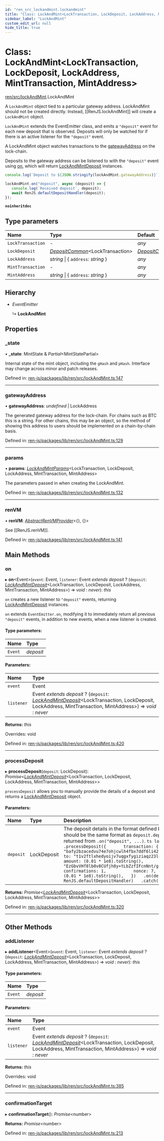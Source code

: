 ```yaml
---
id: "ren_src_lockandmint.lockandmint"
title: "Class: LockAndMint<LockTransaction, LockDeposit, LockAddress, MintTransaction, MintAddress>"
sidebar_label: "LockAndMint"
custom_edit_url: null
hide_title: true
---
```


# Class: LockAndMint<LockTransaction, LockDeposit, LockAddress, MintTransaction, MintAddress\>

[ren/src/lockAndMint](../modules/ren_src_lockandmint.md).LockAndMint

A `LockAndMint` object tied to a particular gateway address. LockAndMint
should not be created directly. Instead, [[RenJS.lockAndMint]] will create a
`LockAndMint` object.

`LockAndMint` extends the EventEmitter class, and emits a `"deposit"` event
for each new deposit that is observed. Deposits will only be watched for if
there is an active listener for the `"deposit"` event.

A LockAndMint object watches transactions to the [gatewayAddress](ren_src_lockandmint.lockandmint.md#gatewayaddress) on the
lock-chain.

Deposits to the gateway address can be listened to with the `"deposit"`
event using [on](ren_src_lockandmint.lockandmint.md#on), which will return [LockAndMintDeposit](ren_src_lockandmint.lockandmintdeposit.md) instances.

```ts
console.log(`Deposit to ${JSON.stringify(lockAndMint.gatewayAddress)}`);

lockAndMint.on("deposit", async (deposit) => {
   console.log(`Received deposit`, deposit);
   await RenJS.defaultDepositHandler(deposit);
});
```

**`noinheritdoc`** 

## Type parameters

Name | Type | Default |
:------ | :------ | :------ |
`LockTransaction` | - | *any* |
`LockDeposit` | [*DepositCommon*](../modules/interfaces_build_main_chain.md#depositcommon)<LockTransaction\> | [*DepositCommon*](../modules/interfaces_build_main_chain.md#depositcommon)<LockTransaction\> |
`LockAddress` | *string* \| { `address`: *string*  } | *any* |
`MintTransaction` | - | *any* |
`MintAddress` | *string* \| { `address`: *string*  } | *any* |

## Hierarchy

* *EventEmitter*

  ↳ **LockAndMint**

## Properties

### \_state

• **\_state**: MintState & *Partial*<MintStatePartial\>

Internal state of the mint object, including the `gHash` and `pHash`.
Interface may change across minor and patch releases.

Defined in: [ren-js/packages/lib/ren/src/lockAndMint.ts:147](https://github.com/renproject/ren-js/blob/8b21fc8f/packages/lib/ren/src/lockAndMint.ts#L147)

___

### gatewayAddress

• **gatewayAddress**: *undefined* \| LockAddress

The generated gateway address for the lock-chain. For chains such as BTC
this is a string. For other chains, this may be an object, so the method
of showing this address to users should be implemented on a
chain-by-chain basis.

Defined in: [ren-js/packages/lib/ren/src/lockAndMint.ts:129](https://github.com/renproject/ren-js/blob/8b21fc8f/packages/lib/ren/src/lockAndMint.ts#L129)

___

### params

• **params**: [*LockAndMintParams*](../interfaces/interfaces_build_main_parameters.lockandmintparams.md)<LockTransaction, LockDeposit, LockAddress, MintTransaction, MintAddress\>

The parameters passed in when creating the LockAndMint.

Defined in: [ren-js/packages/lib/ren/src/lockAndMint.ts:132](https://github.com/renproject/ren-js/blob/8b21fc8f/packages/lib/ren/src/lockAndMint.ts#L132)

___

### renVM

• **renVM**: [*AbstractRenVMProvider*](../interfaces/rpc_build_main_abstract.abstractrenvmprovider.md)<{}, {}\>

See [[RenJS.renVM]].

Defined in: [ren-js/packages/lib/ren/src/lockAndMint.ts:141](https://github.com/renproject/ren-js/blob/8b21fc8f/packages/lib/ren/src/lockAndMint.ts#L141)

## Main Methods

### on

▸ **on**<Event\>(`event`: Event, `listener`: Event *extends* *deposit* ? (`deposit`: [*LockAndMintDeposit*](ren_src_lockandmint.lockandmintdeposit.md)<LockTransaction, LockDeposit, LockAddress, MintTransaction, MintAddress\>) => *void* : *never*): *this*

`on` creates a new listener to `"deposit"` events, returning
[LockAndMintDeposit](ren_src_lockandmint.lockandmintdeposit.md) instances.

`on` extends `EventEmitter.on`, modifying it to immediately return all
previous `"deposit"` events, in addition to new events, when a new
listener is created.

#### Type parameters:

Name | Type |
:------ | :------ |
`Event` | *deposit* |

#### Parameters:

Name | Type |
:------ | :------ |
`event` | Event |
`listener` | Event *extends* *deposit* ? (`deposit`: [*LockAndMintDeposit*](ren_src_lockandmint.lockandmintdeposit.md)<LockTransaction, LockDeposit, LockAddress, MintTransaction, MintAddress\>) => *void* : *never* |

**Returns:** *this*

Overrides: void

Defined in: [ren-js/packages/lib/ren/src/lockAndMint.ts:420](https://github.com/renproject/ren-js/blob/8b21fc8f/packages/lib/ren/src/lockAndMint.ts#L420)

___

### processDeposit

▸ **processDeposit**(`deposit`: LockDeposit): *Promise*<[*LockAndMintDeposit*](ren_src_lockandmint.lockandmintdeposit.md)<LockTransaction, LockDeposit, LockAddress, MintTransaction, MintAddress\>\>

`processDeposit` allows you to manually provide the details of a deposit
and returns a [LockAndMintDeposit](ren_src_lockandmint.lockandmintdeposit.md) object.

#### Parameters:

Name | Type | Description |
:------ | :------ | :------ |
`deposit` | LockDeposit | The deposit details in the format defined by the LockChain. This should be the same format as `deposit.depositDetails` for a deposit returned from `.on("deposit", ...)`.  ```ts lockAndMint   .processDeposit({       transaction: {           cid:               "bafy2bzacedvu74e7ohjcwlh4fbx7ddf6li42fiuosajob6metcj2qwkgkgof2",           to: "t1v2ftlxhedyoijv7uqgxfygiziaqz23lgkvks77i",           amount: (0.01 * 1e8).toString(),           params: "EzGbvVHf8lb0v8CUfjh8y+tLbZzfIFcnNnt/gh6axmw=",           confirmations: 1,           nonce: 7,       },       amount: (0.01 * 1e8).toString(),   })   .on(deposit => RenJS.defaultDepositHandler)   .catch(console.error); ```    |

**Returns:** *Promise*<[*LockAndMintDeposit*](ren_src_lockandmint.lockandmintdeposit.md)<LockTransaction, LockDeposit, LockAddress, MintTransaction, MintAddress\>\>

Defined in: [ren-js/packages/lib/ren/src/lockAndMint.ts:320](https://github.com/renproject/ren-js/blob/8b21fc8f/packages/lib/ren/src/lockAndMint.ts#L320)

___

## Other Methods

### addListener

▸ **addListener**<Event\>(`event`: Event, `listener`: Event *extends* *deposit* ? (`deposit`: [*LockAndMintDeposit*](ren_src_lockandmint.lockandmintdeposit.md)<LockTransaction, LockDeposit, LockAddress, MintTransaction, MintAddress\>) => *void* : *never*): *this*

#### Type parameters:

Name | Type |
:------ | :------ |
`Event` | *deposit* |

#### Parameters:

Name | Type |
:------ | :------ |
`event` | Event |
`listener` | Event *extends* *deposit* ? (`deposit`: [*LockAndMintDeposit*](ren_src_lockandmint.lockandmintdeposit.md)<LockTransaction, LockDeposit, LockAddress, MintTransaction, MintAddress\>) => *void* : *never* |

**Returns:** *this*

Overrides: void

Defined in: [ren-js/packages/lib/ren/src/lockAndMint.ts:385](https://github.com/renproject/ren-js/blob/8b21fc8f/packages/lib/ren/src/lockAndMint.ts#L385)

___

### confirmationTarget

▸ **confirmationTarget**(): *Promise*<number\>

**Returns:** *Promise*<number\>

Defined in: [ren-js/packages/lib/ren/src/lockAndMint.ts:213](https://github.com/renproject/ren-js/blob/8b21fc8f/packages/lib/ren/src/lockAndMint.ts#L213)
